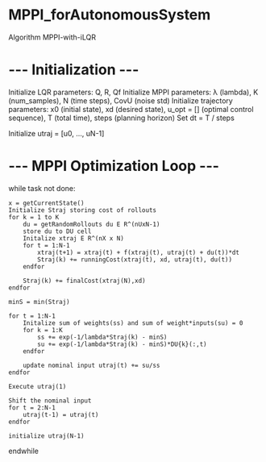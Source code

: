 # MPPI_forAutonomousSystem

Algorithm MPPI-with-iLQR

# --- Initialization ---
Initialize LQR parameters: Q, R, Qf
Initialize MPPI parameters: λ (lambda), K (num_samples), N (time steps), CovU (noise std)
Initialize trajectory parameters:
    x0 (initial state), xd (desired state), 
    u_opt = [] (optimal control sequence), 
    T (total time), steps (planning horizon)
Set dt = T / steps

Initialize utraj = [u0, ..., uN-1]

# --- MPPI Optimization Loop ---
while task not done:

	x = getCurrentState()
	Initialize Straj storing cost of rollouts
	for k = 1 to K
		du = getRandomRollouts du E R^(nUxN-1)
		store du to DU cell
		Initalize xtraj E R^(nX x N)
		for t = 1:N-1
			xtraj(t+1) = xtraj(t) + f(xtraj(t), utraj(t) + du(t))*dt
			Straj(k) += runningCost(xtraj(t), xd, utraj(t), du(t))
		endfor
		
		Straj(k) += finalCost(xtraj(N),xd)
	endfor
	
	minS = min(Straj)
	
	for t = 1:N-1
		Initalize sum of weights(ss) and sum of weight*inputs(su) = 0
		for k = 1:K
			ss += exp(-1/lambda*Straj(k) - minS)
			su += exp(-1/lambda*Straj(k) - minS)*DU{k}(:,t)
		endfor
		
		update nominal input utraj(t) += su/ss
	endfor
	
	Execute utraj(1)
	
	Shift the nominal input
	for t = 2:N-1
		utraj(t-1) = utraj(t)
	endfor
	
	initialize utraj(N-1)
	
endwhile
	



